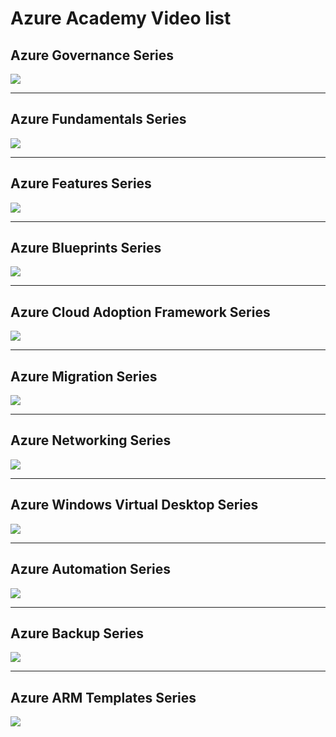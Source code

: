 # Azure Academy Video list


## Azure Governance Series
[![](https://azurecomcdn.azureedge.net/mediahandler/acomblog/media/Default/blog/7a79a934-62d7-421f-bd29-c8f7837ce90a.png)](https://www.youtube.com/watch?v=NxcwCwc_wmM&list=PL-V4YVm6AmwVVU8B809tRUn2bJDTX2Vj4)

----
## Azure Fundamentals Series
[![](https://gxcuf89792.i.lithium.com/t5/image/serverpage/image-id/113220i2C16D7F7D5CBF085?v=1.0)](https://www.youtube.com/watch?v=M7v52Wbe8Dc&list=PL-V4YVm6AmwWLTTwZdI7hcpKqTpFUIKUE)

----
## Azure Features Series
[![](https://mountainss.files.wordpress.com/2014/09/azure.jpg)](https://www.youtube.com/watch?v=n3R9GqOrBOY&list=PL-V4YVm6AmwVtetIlWKR59VzkFpsJr1hC)


----
## Azure Blueprints Series
[![](https://mountainss.files.wordpress.com/2018/10/azure-policy-blue-prints-01.png)](https://www.youtube.com/watch?v=EwO25vecGUo&list=PL-V4YVm6AmwX7mtRjecoRyefLKOGMEUfq)


----
## Azure Cloud Adoption Framework Series
[![](https://miro.medium.com/max/1400/1*sF2hEiEjWaGe0YpuJgGIhw.png)](https://www.youtube.com/watch?v=zZ8pHJEOmD8&list=PL-V4YVm6AmwVN1nEUTANlRgl45LrF-7Vr)


----
## Azure Migration Series
[![](https://olikka.com.au/wp-content/uploads/2018/05/Azure-finish-1.png)](https://www.youtube.com/watch?v=_LGyZMwNIiQ&list=PL-V4YVm6AmwW9xTdI1N5eVwgbNb_FS0Fy)


----
## Azure Networking Series
[![](https://www.dotnetcurry.com/images/azure/azure-platform-overview/networking.png)](https://www.youtube.com/watch?v=uGePuL5wPX0&list=PL-V4YVm6AmwXRd3XaREBJbsHzI7nekPvK)


----
## Azure Windows Virtual Desktop Series
[![](https://tr1.cbsistatic.com/hub/i/2018/12/12/b685a2ae-3772-4214-9ba5-4205842dd50b/microsoft-wvdarchitecture.png)](https://www.youtube.com/watch?v=qtx3rippZJQ&list=PL-V4YVm6AmwXGvQ46W8mHkpvm6S5IIitK)


----
## Azure Automation Series
[![](https://pbs.twimg.com/profile_images/575349510164979712/m2NdD6Dx_400x400.png)](https://www.youtube.com/watch?v=up0HdsM5HEU&list=PL-V4YVm6AmwVZnhU7aFYeXw0MjvTnMfOu)


----
## Azure Backup Series
[![](https://www.starwindsoftware.com/blog/wp-content/uploads/2017/02/1-Microsoft-Azure-Backup.png)](https://www.youtube.com/watch?v=F1YCbEYV4_Y&list=PL-V4YVm6AmwVqPqJk9aBQqgJU-lMlC3dL)


----
## Azure ARM Templates Series
[![](https://kvaes.files.wordpress.com/2016/01/arm_templates.png?w=788&h=442)](https://www.youtube.com/watch?v=typrhntAzk4&list=PL-V4YVm6AmwXrfxknWYDduzSk5TO-8qZx)







